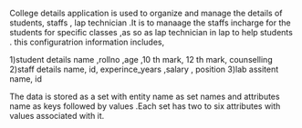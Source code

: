 College details application is used to organize and manage the details of students, staffs , lap technician .It is to manaage the staffs incharge  for the students for specific classes ,as so as  lap technician in lap to help students . this configuratrion information includes,












1)student details name ,rollno ,age ,10 th mark, 12 th mark, counselling
2)staff details name, id, experince_years ,salary , position 
3)lab assitent name, id
  











  The data is stored as a set with entity name as set names and attributes name as keys followed by values .Each set has two to six  attributes with values associated with it. 
